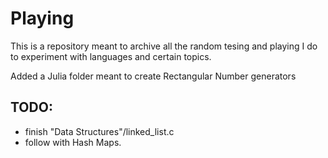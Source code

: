 # Playing

This is a repository meant to archive all the random tesing and playing I do to experiment with languages and certain topics.

Added a Julia folder meant to create Rectangular Number generators

## TODO:
+ finish "Data Structures"/linked_list.c
+ follow with Hash Maps.